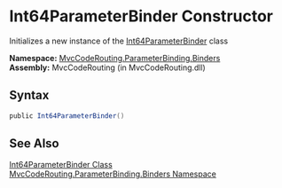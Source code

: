Int64ParameterBinder Constructor
================================
Initializes a new instance of the [Int64ParameterBinder][1] class

**Namespace:** [MvcCodeRouting.ParameterBinding.Binders][2]  
**Assembly:** MvcCodeRouting (in MvcCodeRouting.dll)

Syntax
------

```csharp
public Int64ParameterBinder()
```


See Also
--------
[Int64ParameterBinder Class][1]  
[MvcCodeRouting.ParameterBinding.Binders Namespace][2]  

[1]: README.md
[2]: ../README.md